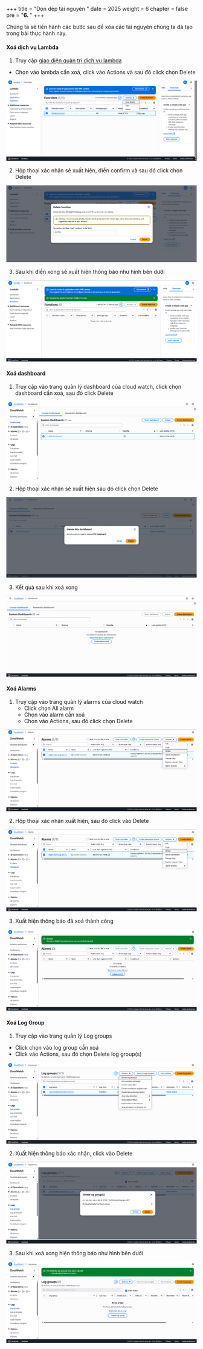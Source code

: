 +++
title = "Dọn dẹp tài nguyên  "
date = 2025
weight = 6
chapter = false
pre = "<b>6. </b>"
+++

Chúng ta sẽ tiến hành các bước sau để xóa các tài nguyên chúng ta đã tạo trong bài thực hành này.

#### Xoá dịch vụ Lambda 

1. Truy cập [giao diện quản trị dịch vụ lambda](https://console.aws.amazon.com/lambda/home/)
  + Chọn vào lambda cần xoá, click vào Actions và sau đó click chọn Delete

![Clean](/images/6.clean/001-clean1.png)

2. Hộp thoại xác nhận sẽ xuất hiện, điền confirm và sau đó click chọn Delete

![Clean](/images/6.clean/002-clean2.png)

3. Sau khi điền xong sẽ xuất hiện thông báo như hình bên dưới

![Clean](/images/6.clean/003-clean3.png)


#### Xoá dashboard 

1. Truy cập vào trang quản lý dashboard của cloud watch, click chọn dashboard cần xoá, sau đó click Delete
  
![Clean](/images/6.clean/004-clean4.png)

2. Hộp thoại xác nhận sẽ xuất hiện sau đó click chọn Delete
  
![Clean](/images/6.clean/005-clean5.png)

3. Kết quả sau khi xoá xong

![Clean](/images/6.clean/006-clean6.png)

#### Xoá Alarms

1. Truy cập vào trang quản lý alarms của cloud watch
   + Click chọn All alarm
   + Chọn vào alarm cần xoá 
   + Chọn vào Actions, sau đó click chọn Delete

![Clean](/images/6.clean/007-clean7.png)

2. Hộp thoại xác nhận xuất hiện, sau đó click vào Delete
 
![Clean](/images/6.clean/008-clean8.png)

3. Xuất hiện thông báo đã xoá thành công

![Clean](/images/6.clean/009-clean9.png)

#### Xoá Log Group

1. Truy cập vào trang quản lý Log groups
  + Click chọn vào log group cần xoá
  + Click vào Actions, sau đó chọn Delete log group(s)

![Clean](/images/6.clean/010-clean10.png)

2. Xuất hiện thông báo xác nhận, click vào Delete

![Clean](/images/6.clean/011-clean11.png)

3. Sau khi xoá xong hiện thông báo như hình bên dưới 

![Clean](/images/6.clean/012-clean12.png)


